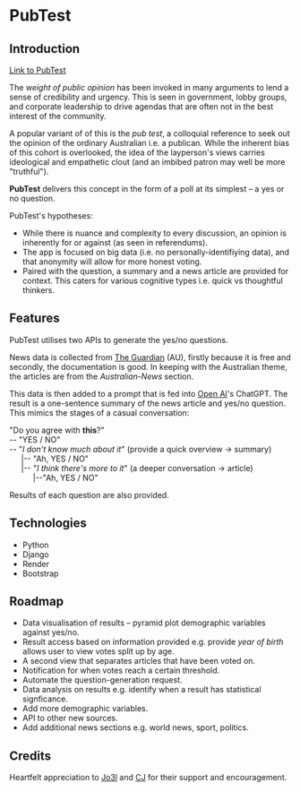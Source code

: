 # PubTest

## Introduction

[Link to PubTest](https://pubtest-ax51.onrender.com/)

The _weight of public opinion_ has been invoked in many arguments to lend a sense of credibility and urgency. This is seen in government, lobby groups, and corporate leadership to drive agendas that are often not in the best interest of the community. 

A popular variant of of this is the _pub test_, a colloquial reference to seek out the opinion of the ordinary Australian i.e. a publican. While the inherent bias of this cohort is overlooked, the idea of the layperson's views carries ideological and empathetic clout (and an imbibed patron may well be more "truthful").

**PubTest** delivers this concept in the form of a poll at its simplest – a yes or no question. 

PubTest's hypotheses: 

- While there is nuance and complexity to every discussion, an opinion is inherently for or against (as seen in referendums).
- The app is focused on big data (i.e. no personally-identifiying data), and that anonymity will allow for more honest voting.
- Paired with the question, a summary and a news article are provided for context. This caters for various cognitive types i.e. quick vs thoughtful thinkers.

## Features

PubTest utilises two APIs to generate the yes/no questions.

News data is collected from [The Guardian](https://open-platform.theguardian.com/documentation/) (AU), firstly because it is free and secondly, the documentation is good. In keeping with the Australian theme, the articles are from the *Australian-News* section.

This data is then added to a prompt that is fed into [Open AI](https://platform.openai.com/docs/overview)'s ChatGPT. The result is a one-sentence summary of the news article and yes/no question. This mimics the stages of a casual conversation:

"Do you agree with **this**?"\
-- "YES / NO"\
-- "_I don't know much about it_" (provide a quick overview → summary)\
&ensp;&ensp;&ensp;|-- "Ah, YES / NO"\
&ensp;&ensp;&ensp;|-- "_I think there's more to it_" (a deeper conversation → article)\
&ensp;&ensp;&ensp;&ensp;&ensp;&ensp;|--"Ah, YES / NO"

Results of each question are also provided.

## Technologies

- Python
- Django
- Render
- Bootstrap

## Roadmap

- Data visualisation of results – pyramid plot demographic variables against yes/no.
- Result access based on information provided e.g. provide _year of birth_ allows user to view votes split up by age.
- A second view that separates articles that have been voted on.
- Notification for when votes reach a certain threshold. 
- Automate the question-generation request.
- Data analysis on results e.g. identify when a result has statistical signficance.
- Add more demographic variables. 
- API to other new sources.
- Add additional news sections e.g. world news, sport, politics. 

## Credits

Heartfelt appreciation to [Jo3l](https://github.com/wofockham) and [CJ](https://github.com/Bissmark) for their support and encouragement.